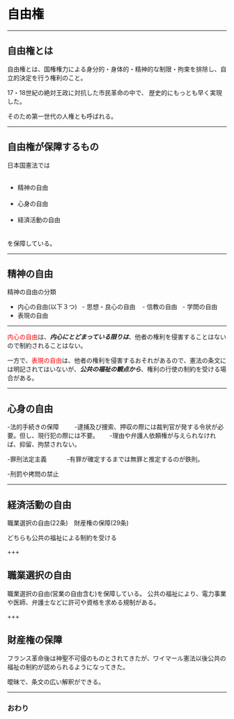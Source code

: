 # <span style="color: Black; ">自由権</span>

---
## 自由権とは

自由権とは、国権権力による身分的・身体的・精神的な制限・拘束を排除し、自立的決定を行う権利のこと。

17・18世紀の絶対王政に対抗した市民革命の中で、 歴史的にもっとも早く実現した。

そのため第一世代の人権とも呼ばれる。

---
## 自由権が保障するもの
日本国憲法では  
   <ul>
   <li>精神の自由</li>
   <li>心身の自由</li>
   <li>経済活動の自由</li>　
   </ul>
   を保障している。

---
## 精神の自由

精神の自由の分類
- 内心の自由(以下３つ)
    - 思想・良心の自由
    - 信教の自由
    - 学問の自由  
- 表現の自由  

---

<span style="color: red; ">内心の自由</span>は、___内心にとどまっている限りは___、他者の権利を侵害することはないので制約されることはない。  

一方で、<span style="color: red; ">表現の自由</span>は、他者の権利を侵害するおそれがあるので、憲法の条文には明記されてはいないが、___公共の福祉の観点から___、権利の行使の制約を受ける場合がある。

---
## 心身の自由
-法的手続きの保障　　
  -逮捕及び捜索、押収の際には裁判官が発する令状が必要。但し、現行犯の際には不要。　　
  -理由や弁護人依頼権が与えられなければ、抑留、拘禁されない。　　
 
-罪刑法定主義　　
　-有罪が確定するまでは無罪と推定するのが鉄則。　　

-刑罰や拷問の禁止


---
## 経済活動の自由

職業選択の自由(22条)　財産権の保障(29条)　　

どちらも公共の福祉による制約を受ける

+++
## 職業選択の自由
職業選択の自由(営業の自由含む)を保障している。
公共の福祉により、電力事業や医師、弁護士などに許可や資格を求める規制がある。

+++
## 財産権の保障
フランス革命後は神聖不可侵のものとされてきたが、ワイマール憲法以後公共の福祉の制約が認められるようになってきた。　　

曖昧で、条文の広い解釈ができる。

---
### おわり
